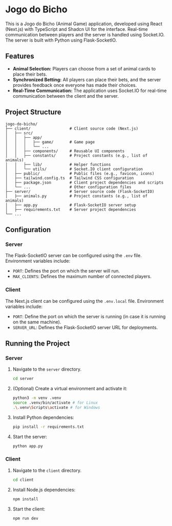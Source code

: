 
# Jogo do Bicho

This is a Jogo do Bicho (Animal Game) application, developed using React (Next.js) with TypeScript and Shadcn UI for the interface. Real-time communication between players and the server is handled using Socket.IO. The server is built with Python using Flask-SocketIO.

## Features

- **Animal Selection:** Players can choose from a set of animal cards to place their bets.
- **Synchronized Betting:** All players can place their bets, and the server provides feedback once everyone has made their choices.
- **Real-Time Communication:** The application uses Socket.IO for real-time communication between the client and the server.

## Project Structure

```plaintext
jogo-do-bicho/
├── client/                 # Client source code (Next.js)
│   ├── src/
│   │   ├── app/
│   │   │   ├── game/       # Game page
│   │   │   └── ...
│   │   ├── components/     # Reusable UI components
│   │   ├── constants/      # Project constants (e.g., list of animals)
│   │   ├── lib/            # Helper functions
│   │   └── utils/          # Socket.IO client configuration
│   ├── public/             # Public files (e.g., favicon, icons)
│   ├── tailwind.config.ts  # Tailwind CSS configuration
│   ├── package.json        # Client project dependencies and scripts
│   └── ...                 # Other configuration files
├── server/                 # Server source code (Flask-SocketIO)
│   ├── animals.py          # Project constants (e.g., list of animals)
│   ├── app.py              # Flask-SocketIO server setup
│   ├── requirements.txt    # Server project dependencies
└── ...
```

## Configuration

### Server

The Flask-SocketIO server can be configured using the `.env` file. Environment variables include:

- `PORT`: Defines the port on which the server will run.
- `MAX_CLIENTS`: Defines the maximum number of connected players.

### Client

The Next.js client can be configured using the `.env.local` file. Environment variables include:

- `PORT`: Define the port on which the server is running (in case it is running on the same machine).
- `SERVER_URL`: Defines the Flask-SocketIO server URL for deployments.

## Running the Project

### Server

1. Navigate to the `server` directory.

   ```bash
   cd server
   ```

2. (Optional) Create a virtual environment and activate it:

   ```bash
   python3 -m venv .venv
   source .venv/bin/activate # for Linux
   .\.venv\Scripts\activate # for Windows
   ```

3. Install Python dependencies:

   ```bash
   pip install -r requirements.txt
   ```

4. Start the server:

   ```bash
   python app.py
   ```

### Client

1. Navigate to the `client` directory.

   ```bash
   cd client
   ```

2. Install Node.js dependencies:

   ```bash
   npm install
   ```

3. Start the client:

   ```bash
   npm run dev
   ```
